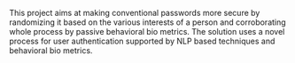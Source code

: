 This project aims at making conventional passwords more secure by randomizing it based on the various interests of a person and corroborating whole process by passive behavioral bio metrics. The solution uses a novel process for user authentication supported by NLP based techniques and behavioral bio metrics.
